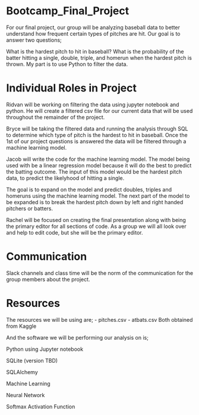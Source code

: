 # Bootcamp_Final_Project

For our final project, our group will be analyzing baseball data to better understand how frequent certain types of pitches are hit. Our goal is to answer two questions;

What is the hardest pitch to hit in baseball?
What is the probability of the batter hitting a single, double, triple, and homerun when the hardest pitch is thrown.
My part is to use Python to filter the data. 

# Individual Roles in Project
Ridvan will be working on filtering the data using jupyter notebook and python. He will create a filtered csv file for our current data that will be used throughout the remainder of the project.

Bryce will be taking the filtered data and running the analysis through SQL to determine which type of pitch is the hardest to hit in baseball. Once the 1st of our project questions is answered the data will be filtered through a machine learning model.

Jacob will write the code for the machine learning model. The model being used with be a linear regression model because it will do the best to predict the batting outcome. The input of this model would be the hardest pitch data, to predict the likelyhood of hitting a single.

The goal is to expand on the model and predict doubles, triples and homeruns using the machine learning model. The next part of the model to be expanded is to break the hardest pitch down by left and right handed pitchers or batters.

Rachel will be focused on creating the final presentation along with being the primary editor for all sections of code. As a group we will all look over and help to edit code, but she will be the primary editor.

# Communication 
Slack channels and class time will be the norm of the communication for the group members about the project. 

# Resources
The resources we will be using are; - pitches.csv - atbats.csv Both obtained from Kaggle

And the software we will be performing our analysis on is;

Python using Jupyter notebook

SQLite (version TBD)

SQLAlchemy

Machine Learning

Neural Network

Softmax Activation Function

